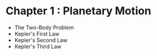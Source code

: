 # Chapter 1 : Planetary Motion

- The Two-Body Problem
- Kepler's First Law
- Kepler's Second Law
- Kepler's Third Law

